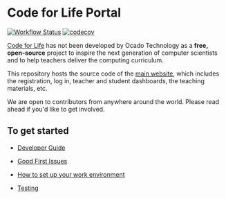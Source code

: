 # Code for Life Portal

[![Workflow Status](https://github.com/ocadotechnology/codeforlife-portal/actions/workflows/ci.yml/badge.svg)](https://github.com/ocadotechnology/codeforlife-portal/actions/workflows/ci.yml)
[![codecov](https://codecov.io/gh/ocadotechnology/codeforlife-portal/branch/master/graph/badge.svg)](https://codecov.io/gh/ocadotechnology/codeforlife-portal)

[Code for Life](https://www.codeforlife.education/) has not been developed by Ocado Technology as a **free, open-source** project to inspire the next generation of computer scientists and to help teachers deliver the computing curriculum.

This repository hosts the source code of the [main website](https://www.codeforlife.education/), which includes the registration, log in, teacher and student dashboards, the teaching materials, etc.

We are open to contributors from anywhere around the world. Please read ahead if you'd like to get involved.

## To get started

- [Developer Guide](https://docs.codeforlife.education/developer-guide)

- [Good First Issues](https://github.com/ocadotechnology/codeforlife-portal/contribute)

- [How to set up your work environment](https://docs.codeforlife.education/git/common-setup)

- [Testing](https://docs.codeforlife.education/git/testing)
